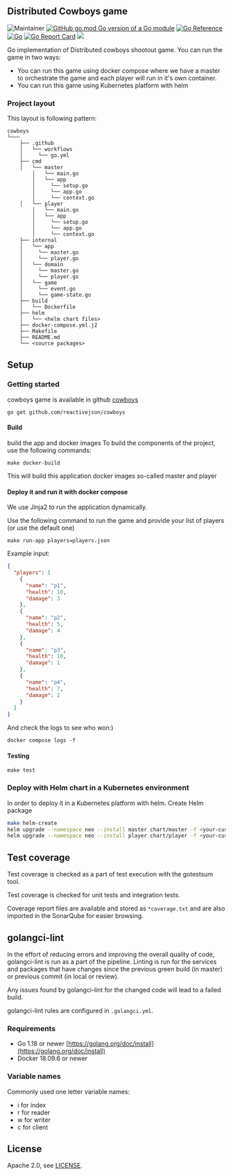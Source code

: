## Distributed Cowboys game


![Maintainer](https://img.shields.io/badge/maintainer-MohamedAly-blue)
[![GitHub go.mod Go version of a Go module](https://img.shields.io/github/go-mod/go-version/reactivejson/cowboys.svg)](https://github.com/reactivejson/cowboys)
[![Go Reference](https://pkg.go.dev/badge/github.com/reactivejson/cowboys)](https://pkg.go.dev/badge/github.com/reactivejson/cowboys)
[![Go](https://github.com/reactivejson/cowboys/actions/workflows/go.yml/badge.svg)](https://github.com/reactivejson/cowboys/actions/workflows/go.yml)
[![Go Report Card](https://goreportcard.com/badge/github.com/reactivejson/cowboys)](https://goreportcard.com/report/github.com/reactivejson/cowboys)
![](https://img.shields.io/github/license/reactivejson/cowboys.svg)

Go implementation of Distributed cowboys shootout game.
You can run the game in two ways:

 - You can run this game using docker compose where we have a master to orchestrate the game and each player will run in it's own container.
 - You can run this game using Kubernetes platform with helm

### Project layout

This layout is following pattern:

```text
cowboys
└───
    ├── .github
    │   └── workflows
    │     └── go.yml
    ├── cmd
    │   └── master
        │   └── main.go
        │   └── app
        │     └── setup.go
        │     └── app.go
        │     └── context.go
    │   └── player
        │   └── main.go
        │   └── app
        │     └── setup.go
        │     └── app.go
        │     └── context.go
    ├── internal
    │   └── app
    │     └── master.go
    │     └── player.go
    │   └── domain
    │     └── master.go
    │     └── player.go
    │   └── game
    │     └── event.go
    │     └── game-state.go
    ├── build
    │   └── Dockerfile
    ├── helm
    │   └── <helm chart files>
    ├── docker-compose.yml.j2
    ├── Makefile
    ├── README.md
    └── <source packages>
```


## Setup

### Getting started
cowboys game is available in github
[cowboys](https://github.com/reactivejson/cowboys)

```shell
go get github.com/reactivejson/cowboys
```

#### Build

build the app and docker images
To build the components of the project, use the following commands:

```shell
make docker-build
```

This will build this application docker images so-called master and player

#### Deploy it and run it with docker compose
We use Jinja2 to run the application dynamically.

Use the following command to run the game and provide your list of players (or use the default one)
```shell
make run-app players=players.json
```

Example input:
````json
{
  "players": [
    {
      "name": "p1",
      "health": 10,
      "damage": 3
    },
    {
      "name": "p2",
      "health": 5,
      "damage": 4
    },
    {
      "name": "p3",
      "health": 10,
      "damage": 1
    },
    {
      "name": "p4",
      "health": 7,
      "damage": 2
    }
  ]
}

````

And check the logs to see who won:)
```shell
docker compose logs -f
```

#### Testing
```shell
make test
```

### Deploy with Helm chart in a Kubernetes environment
In order to deploy it in a Kubernetes platform with helm.
Create Helm package

```bash
make helm-create
helm upgrade --namespace neo --install master chart/master -f <your-custom-values>.yml
helm upgrade --namespace neo --install player chart/player -f <your-custom-values-with-players>.yml
```

## Test coverage

Test coverage is checked as a part of test execution with the gotestsum tool.

Test coverage is checked for unit tests and integration tests.

Coverage report files are available and stored as `*coverage.txt` and are also imported in the SonarQube for easier browsing.


## golangci-lint

In the effort of reducing errors and improving the overall quality of code, golangci-lint is run as a part of the pipeline. Linting is run for the services and packages that have changes since the previous green build (in master) or previous commit (in local or review).

Any issues found by golangci-lint for the changed code will lead to a failed build.

golangci-lint rules are configured in `.golangci.yml`.


### Requirements

- Go 1.18 or newer [https://golang.org/doc/install](https://golang.org/doc/install)
- Docker 18.09.6 or newer

### Variable names
Commonly used one letter variable names:

- i for index
- r for reader
- w for writer
- c for client


## License

Apache 2.0, see [LICENSE](LICENSE).
